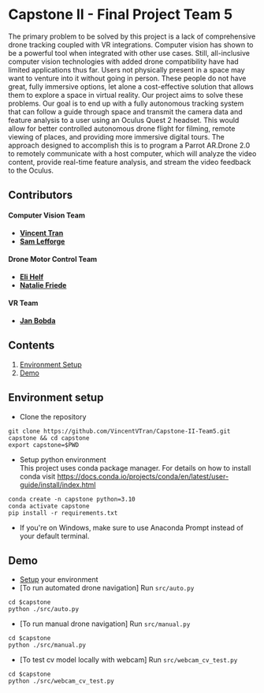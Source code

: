 # Capstone II - Final Project Team 5
The primary problem to be solved by this project is a lack of comprehensive drone tracking coupled with VR integrations. Computer vision has shown to be a powerful tool when integrated with other use cases. Still, all-inclusive computer vision technologies with added drone compatibility have had limited applications thus far. Users not physically present in a space may want to venture into it without going in person. These people do not have great, fully immersive options, let alone a cost-effective solution that allows them to explore a space in virtual reality. Our project aims to solve these problems. Our goal is to end up with a fully autonomous tracking system that can follow a guide through space and transmit the camera data and feature analysis to a user using an Oculus Quest 2 headset. This would allow for better controlled autonomous drone flight for filming, remote viewing of places, and providing more immersive digital tours. The approach designed to accomplish this is to program a Parrot AR.Drone 2.0 to remotely communicate with a host computer, which will analyze the video content, provide real-time feature analysis, and stream the video feedback to the Oculus.

## Contributors
#### Computer Vision Team
* [**Vincent Tran**](https://github.com/VincentVTran)
* [**Sam Lefforge**](https://github.com/slefforge)
#### Drone Motor Control Team
* [**Eli Helf**](https://github.com/EliAHelf)
* [**Natalie Friede**](https://github.com/NatalieTheGreatest)
#### VR Team
* [**Jan Bobda**](https://github.com/JBobda)

## Contents
1. [Environment Setup](#environment-setup)
2. [Demo](#demo)

## Environment setup

- Clone the repository
```
git clone https://github.com/VincentVTran/Capstone-II-Team5.git capstone && cd capstone
export capstone=$PWD
```
- Setup python environment  
This project uses conda package manager. For details on how to install conda
visit https://docs.conda.io/projects/conda/en/latest/user-guide/install/index.html 

```
conda create -n capstone python=3.10
conda activate capstone
pip install -r requirements.txt
```
- If you're on Windows, make sure to use Anaconda Prompt instead of your default terminal.
## Demo
- [Setup](#environment-setup) your environment
- [To run automated drone navigation] Run `src/auto.py`
```
cd $capstone
python ./src/auto.py
```

- [To run manual drone navigation] Run `src/manual.py`
```
cd $capstone
python ./src/manual.py
```

- [To test cv model locally with webcam] Run `src/webcam_cv_test.py`
```
cd $capstone
python ./src/webcam_cv_test.py
```
